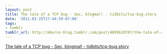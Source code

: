```yaml
---
layout: post
title: The tale of a TCP bug - Sec, blogmal! - tidbits/tcp-bug.story
date: '2011-03-25T17:44:59-07:00'
tags:
- tumblr
tumblr_url: http://mburns-blog.tumblr.com/post/4095628707/the-tale-of-a-tcp-bug-sec-blogmal
---
```

<a href="http://blogmal.42.org/tidbits/tcp-bug.story">The tale of a TCP bug - Sec, blogmal! - tidbits/tcp-bug.story</a>

